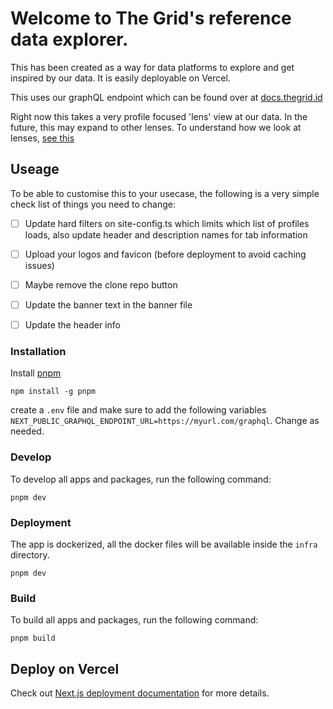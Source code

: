 # Welcome to The Grid's reference data explorer. 
This has been created as a way for data platforms to explore and get inspired by our data. It is easily deployable on Vercel. 

This uses our graphQL endpoint which can be found over at [docs.thegrid.id](https://docs.thegrid.id/)

Right now this takes a very profile focused 'lens' view at our data. In the future, this may expand to other lenses. To understand how we look at lenses, [see this](https://docs.thegrid.id/lenses-at-the-grid-18)

## Useage
To be able to customise this to your usecase, the following is a very simple check list of things you need to change:
- [ ] Update hard filters on site-config.ts which limits which list of profiles loads, also update header and description names for tab information 
- [ ] Upload your logos and favicon (before deployment to avoid caching issues)
- [ ] Maybe remove the clone repo button
- [ ] Update the banner text in the banner file
- [ ] Update the header info
 

### Installation

Install [pnpm](https://pnpm.io/installation)

```
npm install -g pnpm
```

create a `.env` file and make sure to add the following variables  `NEXT_PUBLIC_GRAPHQL_ENDPOINT_URL=https://myurl.com/graphql`. Change as needed. 

### Develop

To develop all apps and packages, run the following command:

```
pnpm dev
```

### Deployment

The app is dockerized, all the docker files will be available inside the `infra` directory.

```
pnpm dev
```

### Build

To build all apps and packages, run the following command:

```
pnpm build
```


## Deploy on Vercel
Check out [Next.js deployment documentation](https://nextjs.org/docs/deployment) for more details.
